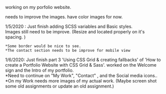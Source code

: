 working on my  porfolio  website.


needs to improve the images. have color images for now.

1/5/2020 : Just finish adding SCSS variables and Basic styles.  
    Images still need to be improve. (Resize and located properly on it's spacing. )

    *Some border would be nice to see.
    *The contact section needs to be improve for mobile view
    
1/6/2020:
    Just finish part 3 'Using CSS Grid & creating fallbacks' of 'How to create a Portfolio Website with CSS Grid & Sass'.
    worked on the Welcome sign and the Intro of my portfolio.  
    *Need to continue on "My Work", "Contact" , and the Social media icons..
    *On my Work needs more images of my actual work. (Maybe screen shot some old assignments or update an old assignment.)
    
    
